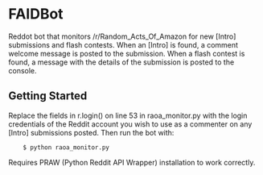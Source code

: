 FAIDBot
=======

Reddot bot that monitors /r/Random_Acts_Of_Amazon for new [Intro] submissions and flash contests.
When an [Intro] is found, a comment welcome message is posted to the submission.
When a flash contest is found, a message with the details of the submission is posted
to the console.

Getting Started
----------------

Replace the fields in r.login() on line 53 in raoa_monitor.py with the login credentials of the Reddit account you wish to use as a commenter on any [Intro] submissions posted. Then run the bot with:

        $ python raoa_monitor.py 
        
Requires PRAW (Python Reddit API Wrapper) installation to work correctly.
